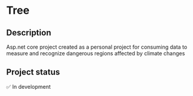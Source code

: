 # Tree

## Description
Asp.net core project created as a personal project for consuming data to measure and recognize dangerous regions affected by climate changes

## Project status
✅ In development
